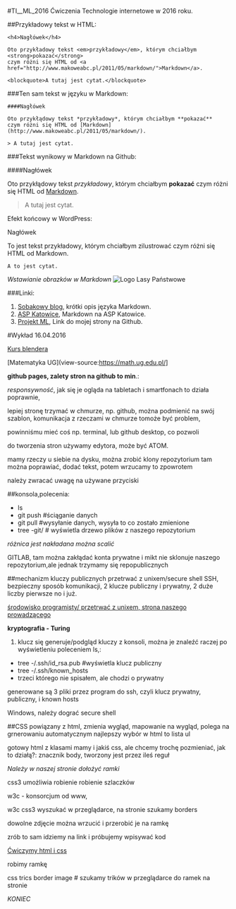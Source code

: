#TI__ML_2016
Ćwiczenia Technologie internetowe w 2016 roku.

##Przykładowy tekst w HTML:

```
<h4>Nagłówek</h4>

Oto przykładowy tekst <em>przykładowy</em>, którym chciałbym <strong>pokazać</strong> 
czym różni się HTML od <a href="http://www.makoweabc.pl/2011/05/markdown/">Markdown</a>.

<blockquote>A tutaj jest cytat.</blockquote>
```

###Ten sam tekst w języku w Markdown:
```
####Nagłówek

Oto przykłądowy tekst *przykładowy*, którym chciałbym **pokazać** 
czym różni się HTML od [Markdown](http://www.makoweabc.pl/2011/05/markdown/).

> A tutaj jest cytat.
```
###Tekst wynikowy w Markdown na Github:

####Nagłówek

Oto przykłądowy tekst *przykładowy*, którym chciałbym **pokazać** czym różni się HTML od [Markdown](http://www.makoweabc.pl/2011/05/markdown/).

> A tutaj jest cytat.


Efekt końcowy  w WordPress:

Nagłówek

To jest tekst przykładowy, którym chciałbym zilustrować czym różni się HTML od Markdown.

    A to jest cytat.

*Wstawianie obrazków w Markdown*
![Logo Lasy Państwowe](http://www.lasy.gov.pl/kontakt/dla-mediow/logo-lp-ksiega-identyfikacji-wizualnej/logolp.jpg "logo LP") 

###Linki:
1. [Sobakowy blog](http://sobak.pl/blog/markdown-czyli-wygodne-formatowanie-tekstu/), krótki opis języka Markdown. 
2. [ASP Katowice](http://www.asp.katowice.pl/zobacz/markdown#lists), Markdown na ASP Katowice. 
3. [Projekt ML]( http://lewand16.github.io/TI2016), Link do mojej strony na Github.


#Wykład 16.04.2016

[Kurs blendera](http://polskikursblendera.pl/)

[Matematyka UG](view-source:https://math.ug.edu.pl/]

**github pages, zalety stron na github to min**.:

*responsywność*, jak się je ogląda na tabletach i smartfonach to działa poprawnie,

lepiej stronę trzymać w chmurze, np. github, można podmienić na swój szablon, komunikacja z rzeczami w chmurze tomoże być problem,

powinniśmu mieć coś np. terminal, lub github desktop, co pozwoli

do tworzenia stron używamy edytora, może być ATOM.

mamy rzeczy u siebie na dysku, można zrobić klony repozytorium
tam można poprawiać, dodać tekst, potem wrzucamy to zpowrotem

należy zwracać uwagę na używane przyciski

##konsola,polecenia:

- ls
- git push #ściąganie danych
- git pull #wysyłanie danych, wysyła to co zostało zmienione
- tree -git/ # wyświetla drzewo plików z naszego repozytorium

*różnica jest nakładana można scalić*

GITLAB, tam można zakłądać konta prywatne i mikt nie sklonuje naszego repozytorium,ale jednak trzymamy się repopublicznych

##mechanizm kluczy publicznych
przetrwać z unixem/secure shell SSH, bezpieczny sposób komunikacji, 2 klucze publiczny i prywatny, 2 duże liczby pierwsze no i już.

[środowisko programisty/ przetrwać z unixem, strona naszego prowadzącego](wbzyl.inf.ug.edu.pl) 

**kryptografia - Turing**

1. klucz się generuje/podgląd kluczy z konsoli, można je znaleźć raczej po wyświetleniu poleceniem ls,:
- tree -/.ssh/id_rsa.pub #wyświetla klucz publiczny
- tree -/.ssh/known_hosts
- trzeci którego nie spisałem, ale chodzi o prywatny

generowane są 3 pliki przez program do ssh, czyli klucz prywatny, publiczny, i known hosts

Windows, należy dograć secure shell

##CSS
powiązany z html, zmienia wygląd, mapowanie na wygląd, polega na grnerowaniu automatycznym
najlepszy wybór w html to lista ul

gotowy html z klasami mamy i jakiś css, ale chcemy trochę pozmieniać, jak to działą?:
znacznik body, tworzony jest przez ileś reguł

*Należy w naszej stronie dołożyć ramki*

css3 umożliwia robienie robienie szlaczków


w3c - konsorcjum od www, 

w3c css3 wyszukać w przeglądarce, na stronie szukamy borders

dowolne zdjęcie można wrzucić i przerobić je na ramkę

zrób to sam 
idziemy na link i próbujemy wpisywać kod

[Ćwiczymy html i css](http://codepen.io/pen/)

robimy ramkę

<div class+"bi"............

css trics border image # szukamy trików w przeglądarce do ramek na stronie

*KONIEC*

